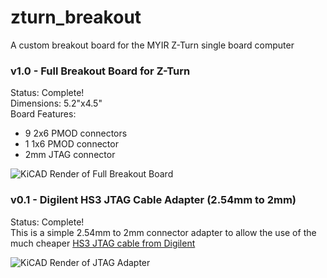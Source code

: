 # zturn_breakout
A custom breakout board for the MYIR Z-Turn single board computer

### v1.0 - Full Breakout Board for Z-Turn
Status: Complete!   
Dimensions: 5.2"x4.5"   
Board Features:  
* 9 2x6 PMOD connectors
* 1 1x6 PMOD connector
* 2mm JTAG connector

![KiCAD Render of Full Breakout Board](https://github.com/roguepengu1n/zturn_breakout/blob/master/docs/images/v1.0_full_zturn_breakout.png)

### v0.1 - Digilent HS3 JTAG Cable Adapter (2.54mm to 2mm)
Status: Complete!   
This is a simple 2.54mm to 2mm connector adapter to allow the use of the much cheaper [HS3 JTAG cable from Digilent](https://store.digilentinc.com/jtag-hs3-programming-cable/)

![KiCAD Render of JTAG Adapter](https://github.com/roguepengu1n/zturn_breakout/blob/master/docs/images/v0.1_JTAG_adapter.png)
